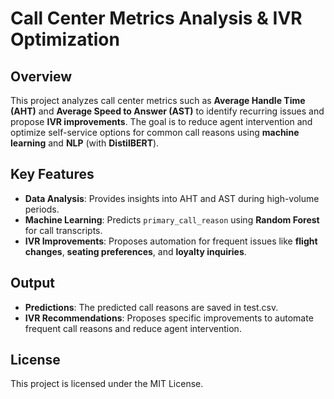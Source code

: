 # Call Center Metrics Analysis & IVR Optimization

## Overview
This project analyzes call center metrics such as **Average Handle Time (AHT)** and **Average Speed to Answer (AST)** to identify recurring issues and propose **IVR improvements**. The goal is to reduce agent intervention and optimize self-service options for common call reasons using **machine learning** and **NLP** (with **DistilBERT**).

## Key Features
- **Data Analysis**: Provides insights into AHT and AST during high-volume periods.
- **Machine Learning**: Predicts `primary_call_reason` using **Random Forest** for call transcripts.
- **IVR Improvements**: Proposes automation for frequent issues like **flight changes**, **seating preferences**, and **loyalty inquiries**.

## Output
- **Predictions**: The predicted call reasons are saved in test.csv.
- **IVR Recommendations**: Proposes specific improvements to automate frequent call reasons and reduce agent intervention.
## License
This project is licensed under the MIT License.
